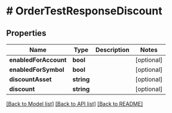 # # OrderTestResponseDiscount

## Properties

Name | Type | Description | Notes
------------ | ------------- | ------------- | -------------
**enabledForAccount** | **bool** |  | [optional]
**enabledForSymbol** | **bool** |  | [optional]
**discountAsset** | **string** |  | [optional]
**discount** | **string** |  | [optional]

[[Back to Model list]](../../README.md#models) [[Back to API list]](../../README.md#endpoints) [[Back to README]](../../README.md)
